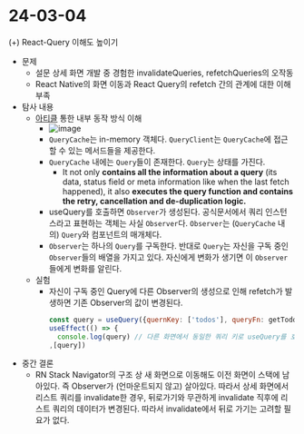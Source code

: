 # 24-03-04

(+) React-Query 이해도 높이기

- 문제
  - 설문 상세 화면 개발 중 경험한 invalidateQueries, refetchQueries의 오작동
  - React Native의 화면 이동과 React Query의 refetch 간의 관계에 대한 이해 부족
- 탐사 내용
  - [아티클](https://tkdodo.eu/blog/inside-react-query) 통한 내부 동작 방식 이해
    - ![image](https://github.com/eunddodi/daily-journal/assets/87167786/17ed5f0d-f35a-461b-ab96-b98c2b4bffe2)
    - `QueryCache`는 in-memory 객체다. `QueryClient`는 `QueryCache`에 접근할 수 있는 메서드들을 제공한다.
    - `QueryCache` 내에는 `Query`들이 존재한다. `Query`는 상태를 가진다.
      - It not only **contains all the information about a query** (its data, status field or meta information like when the last fetch happened), it also **executes the query function and contains the retry, cancellation and de-duplication logic.**
    - useQuery를 호출하면 `Observer`가 생성된다. 공식문서에서 쿼리 인스턴스라고 표현하는 객체는 사실 `Observer`다. `Observer`는 (`QueryCache` 내의) `Query`와 컴포넌트의 매개체다.
    - `Observer`는 하나의 `Query`를 구독한다. 반대로 `Query`는 자신을 구독 중인 `Observer`들의 배열을 가지고 있다. 자신에게 변화가 생기면 이 `Observer`들에게 변화를 알린다.
  - 실험
    - 자신이 구독 중인 Query에 다른 Observer의 생성으로 인해 refetch가 발생하면 기존 Observer의 값이 변경된다.
      ```jsx
      const query = useQuery({quernKey: ['todos'], queryFn: getTodos})
      useEffect(() => {
        console.log(query) // 다른 화면에서 동일한 쿼리 키로 useQuery를 호출하면 해당 콘솔이 찍힌다. }
      ,[query])
      ```
- 중간 결론
  - RN Stack Navigator의 구조 상 새 화면으로 이동해도 이전 화면이 스택에 남아있다. 즉 Observer가 (언마운트되지 않고) 살아있다. 따라서 상세 화면에서 리스트 쿼리를 invalidate한 경우, 뒤로가기와 무관하게 invalidate 직후에 리스트 쿼리의 데이터가 변경된다. 따라서 invalidate에서 뒤로 가기는 고려할 필요가 없다.
